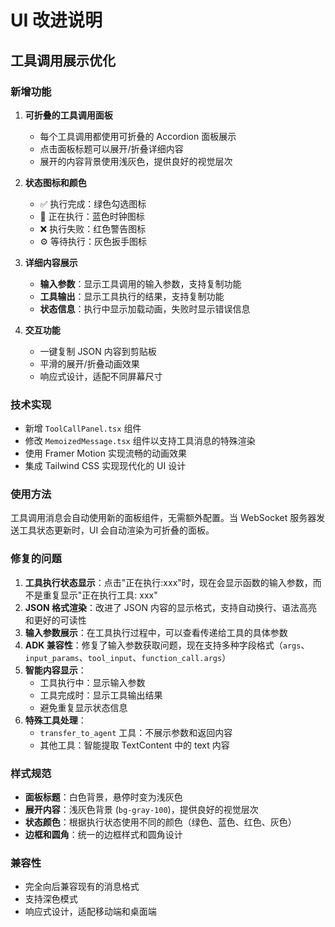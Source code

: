 # UI 改进说明

## 工具调用展示优化

### 新增功能

1. **可折叠的工具调用面板**
   - 每个工具调用都使用可折叠的 Accordion 面板展示
   - 点击面板标题可以展开/折叠详细内容
   - 展开的内容背景使用浅灰色，提供良好的视觉层次

2. **状态图标和颜色**
   - ✅ 执行完成：绿色勾选图标
   - 🔧 正在执行：蓝色时钟图标
   - ❌ 执行失败：红色警告图标
   - ⚙️ 等待执行：灰色扳手图标

3. **详细内容展示**
   - **输入参数**：显示工具调用的输入参数，支持复制功能
   - **工具输出**：显示工具执行的结果，支持复制功能
   - **状态信息**：执行中显示加载动画，失败时显示错误信息

4. **交互功能**
   - 一键复制 JSON 内容到剪贴板
   - 平滑的展开/折叠动画效果
   - 响应式设计，适配不同屏幕尺寸

### 技术实现

- 新增 `ToolCallPanel.tsx` 组件
- 修改 `MemoizedMessage.tsx` 组件以支持工具消息的特殊渲染
- 使用 Framer Motion 实现流畅的动画效果
- 集成 Tailwind CSS 实现现代化的 UI 设计

### 使用方法

工具调用消息会自动使用新的面板组件，无需额外配置。当 WebSocket 服务器发送工具状态更新时，UI 会自动渲染为可折叠的面板。

### 修复的问题

1. **工具执行状态显示**：点击"正在执行:xxx"时，现在会显示函数的输入参数，而不是重复显示"正在执行工具: xxx"
2. **JSON 格式渲染**：改进了 JSON 内容的显示格式，支持自动换行、语法高亮和更好的可读性
3. **输入参数展示**：在工具执行过程中，可以查看传递给工具的具体参数
4. **ADK 兼容性**：修复了输入参数获取问题，现在支持多种字段格式（`args`、`input_params`、`tool_input`、`function_call.args`）
5. **智能内容显示**：
   - 工具执行中：显示输入参数
   - 工具完成时：显示工具输出结果
   - 避免重复显示状态信息
6. **特殊工具处理**：
   - `transfer_to_agent` 工具：不展示参数和返回内容
   - 其他工具：智能提取 TextContent 中的 text 内容

### 样式规范

- **面板标题**：白色背景，悬停时变为浅灰色
- **展开内容**：浅灰色背景 (`bg-gray-100`)，提供良好的视觉层次
- **状态颜色**：根据执行状态使用不同的颜色（绿色、蓝色、红色、灰色）
- **边框和圆角**：统一的边框样式和圆角设计

### 兼容性

- 完全向后兼容现有的消息格式
- 支持深色模式
- 响应式设计，适配移动端和桌面端 